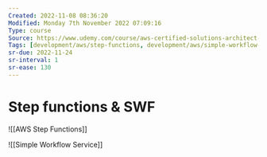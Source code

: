 ```yaml
---
Created: 2022-11-08 08:36:20
Modified: Monday 7th November 2022 07:09:16
Type: course
Source: https://www.udemy.com/course/aws-certified-solutions-architect-associate-saa-c01/?xref=E0Aed11STH4LPUQvCz0GJFABTmM=
Tags: [development/aws/step-functions, development/aws/simple-workflow-service, review]
sr-due: 2022-11-24
sr-interval: 1
sr-ease: 130
---
```


# Step functions & SWF

![[AWS Step Functions]]

![[Simple Workflow Service]]

